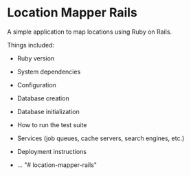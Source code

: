# Location Mapper Rails

A simple application to map locations using Ruby on Rails.

Things included:

* Ruby version

* System dependencies

* Configuration

* Database creation

* Database initialization

* How to run the test suite

* Services (job queues, cache servers, search engines, etc.)

* Deployment instructions

* ...
"# location-mapper-rails" 
